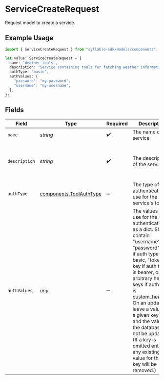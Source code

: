 # ServiceCreateRequest

Request model to create a service.

## Example Usage

```typescript
import { ServiceCreateRequest } from "syllable-sdk/models/components";

let value: ServiceCreateRequest = {
  name: "Weather tools",
  description: "Service containing tools for fetching weather information",
  authType: "basic",
  authValues: {
    "password": "my-password",
    "username": "my-username",
  },
};
```

## Fields

| Field                                                                                                                                                                                                                                                                                                                                                                                                       | Type                                                                                                                                                                                                                                                                                                                                                                                                        | Required                                                                                                                                                                                                                                                                                                                                                                                                    | Description                                                                                                                                                                                                                                                                                                                                                                                                 | Example                                                                                                                                                                                                                                                                                                                                                                                                     |
| ----------------------------------------------------------------------------------------------------------------------------------------------------------------------------------------------------------------------------------------------------------------------------------------------------------------------------------------------------------------------------------------------------------- | ----------------------------------------------------------------------------------------------------------------------------------------------------------------------------------------------------------------------------------------------------------------------------------------------------------------------------------------------------------------------------------------------------------- | ----------------------------------------------------------------------------------------------------------------------------------------------------------------------------------------------------------------------------------------------------------------------------------------------------------------------------------------------------------------------------------------------------------- | ----------------------------------------------------------------------------------------------------------------------------------------------------------------------------------------------------------------------------------------------------------------------------------------------------------------------------------------------------------------------------------------------------------- | ----------------------------------------------------------------------------------------------------------------------------------------------------------------------------------------------------------------------------------------------------------------------------------------------------------------------------------------------------------------------------------------------------------- |
| `name`                                                                                                                                                                                                                                                                                                                                                                                                      | *string*                                                                                                                                                                                                                                                                                                                                                                                                    | :heavy_check_mark:                                                                                                                                                                                                                                                                                                                                                                                          | The name of the service                                                                                                                                                                                                                                                                                                                                                                                     | Weather tools                                                                                                                                                                                                                                                                                                                                                                                               |
| `description`                                                                                                                                                                                                                                                                                                                                                                                               | *string*                                                                                                                                                                                                                                                                                                                                                                                                    | :heavy_check_mark:                                                                                                                                                                                                                                                                                                                                                                                          | The description of the service                                                                                                                                                                                                                                                                                                                                                                              | Service containing tools for fetching weather information                                                                                                                                                                                                                                                                                                                                                   |
| `authType`                                                                                                                                                                                                                                                                                                                                                                                                  | [components.ToolAuthType](../../models/components/toolauthtype.md)                                                                                                                                                                                                                                                                                                                                          | :heavy_minus_sign:                                                                                                                                                                                                                                                                                                                                                                                          | The type of authentication to use for the service's tools                                                                                                                                                                                                                                                                                                                                                   | basic                                                                                                                                                                                                                                                                                                                                                                                                       |
| `authValues`                                                                                                                                                                                                                                                                                                                                                                                                | *any*                                                                                                                                                                                                                                                                                                                                                                                                       | :heavy_minus_sign:                                                                                                                                                                                                                                                                                                                                                                                          | The values to use for the authentication, as a dict. Should contain "username" and "password" keys if auth type is basic, "token" key if auth type is bearer, or arbitrary header keys if auth type is custom_headers. On an update, leave a value for a given key null and the value in the database will not be updated. (If a key is omitted entirely, any existing value for that key will be removed.) | {<br/>"password": "my-password",<br/>"username": "my-username"<br/>}                                                                                                                                                                                                                                                                                                                                        |